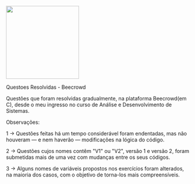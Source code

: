 <p float="left">

 <img src="https://br.linkedin.com/in/celso-ricardo-barboza-96941a82](https://media.licdn.com/dms/image/C4D16AQF_ns2EbPb-4Q/profile-displaybackgroundimage-shrink_200_800/0/1651777931197?e=2147483647&v=beta&t=22_j7_uP3aQmvNNvpk9XtpQdLZZpDpyonNTG9NaxlnU)" width="200" />

</p>

Questoes Resolvidas - Beecrowd

Questões que foram resolvidas gradualmente, na plataforma Beecrowd(em C), desde o meu ingresso no curso de Análise e Desenvolvimento de Sistemas.

Observações:

1 -> Questões feitas há um tempo considerável foram endentadas, mas não houveram — e nem haverão — modificações na lógica do código. 

2 -> Questões cujos nomes contêm "V1" ou "V2", versão 1 e versão 2, foram submetidas mais de uma vez com mudanças entre os seus códigos.

3 -> Alguns nomes de variáveis propostos nos exercícios foram alterados, na maioria dos casos, com o objetivo de torna-los mais compreensíveis.

